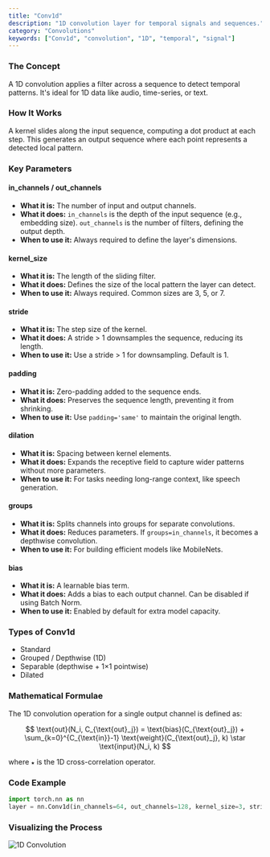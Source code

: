 ```yaml
---
title: "Conv1d"
description: "1D convolution layer for temporal signals and sequences."
category: "Convolutions"
keywords: ["Conv1d", "convolution", "1D", "temporal", "signal"]
---
```


### The Concept

A 1D convolution applies a filter across a sequence to detect temporal patterns. It's ideal for 1D data like audio, time-series, or text.

### How It Works

A kernel slides along the input sequence, computing a dot product at each step. This generates an output sequence where each point represents a detected local pattern.

### Key Parameters

#### in_channels / out_channels
- **What it is:** The number of input and output channels.
- **What it does:** `in_channels` is the depth of the input sequence (e.g., embedding size). `out_channels` is the number of filters, defining the output depth.
- **When to use it:** Always required to define the layer's dimensions.

#### kernel_size
- **What it is:** The length of the sliding filter.
- **What it does:** Defines the size of the local pattern the layer can detect.
- **When to use it:** Always required. Common sizes are 3, 5, or 7.

#### stride
- **What it is:** The step size of the kernel.
- **What it does:** A stride > 1 downsamples the sequence, reducing its length.
- **When to use it:** Use a stride > 1 for downsampling. Default is 1.

#### padding
- **What it is:** Zero-padding added to the sequence ends.
- **What it does:** Preserves the sequence length, preventing it from shrinking.
- **When to use it:** Use `padding='same'` to maintain the original length.

#### dilation
- **What it is:** Spacing between kernel elements.
- **What it does:** Expands the receptive field to capture wider patterns without more parameters.
- **When to use it:** For tasks needing long-range context, like speech generation.

#### groups
- **What it is:** Splits channels into groups for separate convolutions.
- **What it does:** Reduces parameters. If `groups=in_channels`, it becomes a depthwise convolution.
- **When to use it:** For building efficient models like MobileNets.

#### bias
- **What it is:** A learnable bias term.
- **What it does:** Adds a bias to each output channel. Can be disabled if using Batch Norm.
- **When to use it:** Enabled by default for extra model capacity.

### Types of Conv1d

- Standard
- Grouped / Depthwise (1D)
- Separable (depthwise + 1×1 pointwise)
- Dilated

### Mathematical Formulae

The 1D convolution operation for a single output channel is defined as:

$$
\text{out}(N_i, C_{\text{out}_j}) = \text{bias}(C_{\text{out}_j}) + \sum_{k=0}^{C_{\text{in}}-1} \text{weight}(C_{\text{out}_j}, k) \star \text{input}(N_i, k)
$$

where `★` is the 1D cross-correlation operator.

### Code Example

```python
import torch.nn as nn
layer = nn.Conv1d(in_channels=64, out_channels=128, kernel_size=3, stride=1, padding=1)
```

### Visualizing the Process

<img src="/dl/assets/conv1d.svg" alt="1D Convolution" class="w-full h-auto mx-auto bg-muted/30 rounded-md p-4" />
